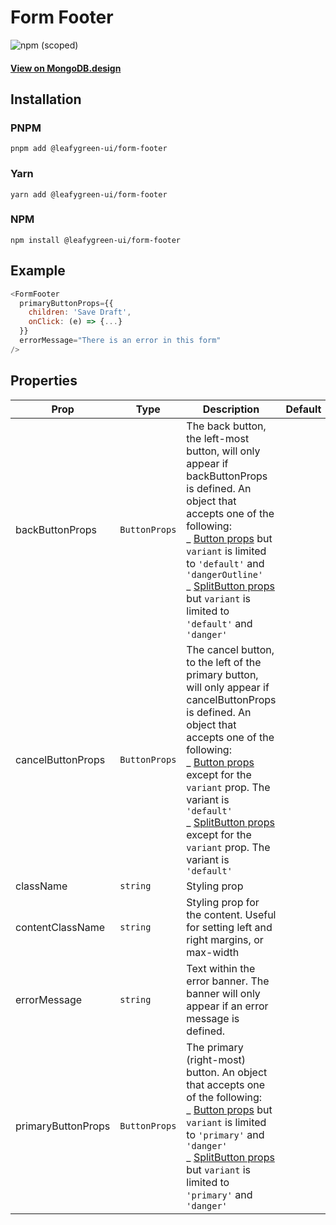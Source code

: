 # Form Footer

![npm (scoped)](https://img.shields.io/npm/v/@leafygreen-ui/form-footer.svg)

#### [View on MongoDB.design](https://www.mongodb.design/component/form-footer/live-example/)

## Installation

### PNPM

```shell
pnpm add @leafygreen-ui/form-footer
```

### Yarn

```shell
yarn add @leafygreen-ui/form-footer
```

### NPM

```shell
npm install @leafygreen-ui/form-footer
```

## Example

```js
<FormFooter
  primaryButtonProps={{
    children: 'Save Draft',
    onClick: (e) => {...}
  }}
  errorMessage="There is an error in this form"
/>
```

## Properties

| Prop               | Type          | Description                                                                                                                                                                                                                                                                                                                                                                                                                                                                                                     | Default |
| ------------------ | ------------- | --------------------------------------------------------------------------------------------------------------------------------------------------------------------------------------------------------------------------------------------------------------------------------------------------------------------------------------------------------------------------------------------------------------------------------------------------------------------------------------------------------------- | ------- |
| backButtonProps    | `ButtonProps` | The back button, the left-most button, will only appear if backButtonProps is defined. An object that accepts one of the following: <br>_ [Button props](https://github.com/mongodb/leafygreen-ui/blob/main/packages/button/README.md#properties) but `variant` is limited to `'default'` and `'dangerOutline'` <br>_ [SplitButton props](https://github.com/mongodb/leafygreen-ui/blob/main/packages/split-button/README.md#properties) but `variant` is limited to `'default'` and `'danger'`                 |
| cancelButtonProps  | `ButtonProps` | The cancel button, to the left of the primary button, will only appear if cancelButtonProps is defined. An object that accepts one of the following: <br>_ [Button props](https://github.com/mongodb/leafygreen-ui/blob/main/packages/button/README.md#properties) except for the `variant` prop. The variant is `'default'` <br>_ [SplitButton props](https://github.com/mongodb/leafygreen-ui/blob/main/packages/split-button/README.md#properties) except for the `variant` prop. The variant is `'default'` |         |
| className          | `string`      | Styling prop                                                                                                                                                                                                                                                                                                                                                                                                                                                                                                    |         |
| contentClassName   | `string`      | Styling prop for the content. Useful for setting left and right margins, or max-width                                                                                                                                                                                                                                                                                                                                                                                                                           |         |
| errorMessage       | `string`      | Text within the error banner. The banner will only appear if an error message is defined.                                                                                                                                                                                                                                                                                                                                                                                                                       |         |
| primaryButtonProps | `ButtonProps` | The primary (right-most) button. An object that accepts one of the following: <br>_ [Button props](https://github.com/mongodb/leafygreen-ui/blob/main/packages/button/README.md#properties) but `variant` is limited to `'primary'` and `'danger'` <br>_ [SplitButton props](https://github.com/mongodb/leafygreen-ui/blob/main/packages/split-button/README.md#properties) but `variant` is limited to `'primary'` and `'danger'`                                                                              |         |
